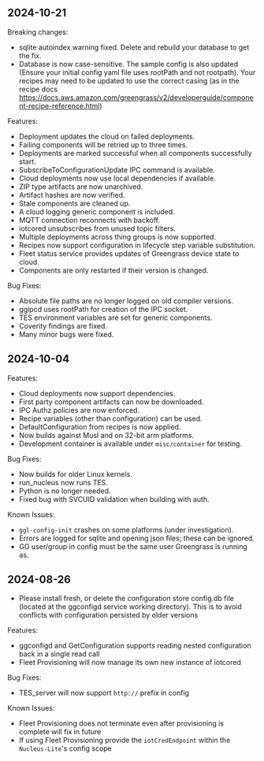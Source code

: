 ## 2024-10-21

Breaking changes:

- sqlite autoindex warning fixed. Delete and rebuild your database to get the
  fix.
- Database is now case-sensitive. The sample config is also updated (Ensure your
  initial config yaml file uses rootPath and not rootpath). Your recipes may
  need to be updated to use the correct casing (as in the recipe docs
  <https://docs.aws.amazon.com/greengrass/v2/developerguide/component-recipe-reference.html>)

Features:

- Deployment updates the cloud on failed deployments.
- Failing components will be retried up to three times.
- Deployments are marked successful when all components successfully start.
- SubscribeToConfigurationUpdate IPC command is available.
- Cloud deployments now use local dependencies if available.
- ZIP type artifacts are now unarchived.
- Artifact hashes are now verified.
- Stale components are cleaned up.
- A cloud logging generic component is included.
- MQTT connection reconnects with backoff.
- iotcored unsubscribes from unused topic filters.
- Multiple deployments across thing groups is now supported.
- Recipes now support configuration in lifecycle step variable substitution.
- Fleet status service provides updates of Greengrass device state to cloud.
- Components are only restarted if their version is changed.

Bug Fixes:

- Absolute file paths are no longer logged on old compiler versions.
- ggipcd uses rootPath for creation of the IPC socket.
- TES environment variables are set for generic components.
- Coverity findings are fixed.
- Many minor bugs were fixed.

## 2024-10-04

Features:

- Cloud deployments now support dependencies.
- First party component artifacts can now be downloaded.
- IPC Authz policies are now enforced.
- Recipe variables (other than configuration) can be used.
- DefaultConfiguration from recipes is now applied.
- Now builds against Musl and on 32-bit arm platforms.
- Development container is available under `misc/container` for testing.

Bug Fixes:

- Now builds for older Linux kernels.
- run_nucleus now runs TES.
- Python is no longer needed.
- Fixed bug with SVCUID validation when building with auth.

Known Issues:

- `ggl-config-init` crashes on some platforms (under investigation).
- Errors are logged for sqlite and opening json files; these can be ignored.
- GG user/group in config must be the same user Greengrass is running as.

## 2024-08-26

- Please install fresh, or delete the configuration store config.db file
  (located at the ggconfigd service working directory). This is to avoid
  conflicts with configuration persisted by older versions

Features:

- ggconfigd and GetConfiguration supports reading nested configuration back in a
  single read call
- Fleet Provisioning will now manage its own new instance of iotcored

Bug Fixes:

- TES_server will now support `http://` prefix in config

Known Issues:

- Fleet Provisioning does not terminate even after provisioning is complete will
  fix in future
- If using Fleet Provisioning provide the `iotCredEndpoint` within the
  `Nucleus-Lite`'s config scope
